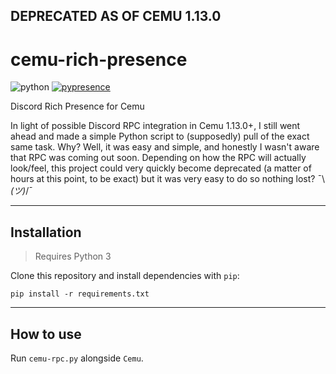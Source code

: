 ## DEPRECATED AS OF CEMU 1.13.0

# cemu-rich-presence
![python](https://img.shields.io/badge/python-3.6-brightgreen.svg?style=flat-square)
[![pypresence](https://img.shields.io/badge/using-pypresence-00bb88.svg?style=flat-square&logo=discord&logoWidth=20)](https://github.com/qwertyquerty/pypresence)

Discord Rich Presence for Cemu

In light of possible Discord RPC integration in Cemu 1.13.0+, I still went ahead and made a simple Python script to (supposedly) pull of the exact same task. Why? Well, it was easy and simple, and honestly I wasn't aware that RPC was coming out soon. Depending on how the RPC will actually look/feel, this project could very quickly become deprecated (a matter of hours at this point, to be exact) but it was very easy to do so nothing lost? ¯\\_(ツ)_/¯

-----------

## Installation

> Requires Python 3


Clone this repository and install dependencies with `pip`:

`pip install -r requirements.txt`

----------

## How to use

Run `cemu-rpc.py` alongside `Cemu`.
